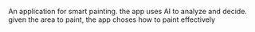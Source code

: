 An application for smart painting. 
the app uses AI to analyze and decide. given the area to paint, the app choses how to paint effectively
